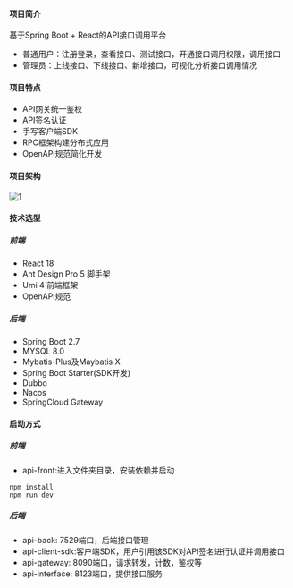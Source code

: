 #### 项目简介

基于Spring Boot + React的API接口调用平台 

- 普通用户：注册登录，查看接口、测试接口，开通接口调用权限，调用接口
- 管理员：上线接口、下线接口、新增接口，可视化分析接口调用情况

#### 项目特点

- API网关统一鉴权
- API签名认证
- 手写客户端SDK
- RPC框架构建分布式应用
- OpenAPI规范简化开发

#### 项目架构

![1](https://github.com/wutXuan/api/blob/master/项目架构.png)


#### 技术选型

##### 前端

- React 18
- Ant Design Pro 5 脚手架
- Umi 4 前端框架
- OpenAPI规范

##### 后端

- Spring Boot 2.7
- MYSQL 8.0
- Mybatis-Plus及Maybatis X
- Spring Boot Starter(SDK开发)
- Dubbo
- Nacos
- SpringCloud Gateway

#### 启动方式

##### 前端

- api-front:进入文件夹目录，安装依赖并启动

```shell
npm install
npm run dev
```

##### 后端

- api-back: 7529端口，后端接口管理
- api-client-sdk:客户端SDK，用户引用该SDK对API签名进行认证并调用接口
- api-gateway: 8090端口，请求转发，计数，鉴权等
- api-interface: 8123端口，提供接口服务